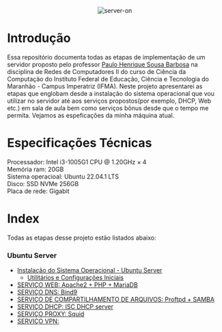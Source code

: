 
<div align="center">

![server-on](https://user-images.githubusercontent.com/104470835/226133741-49727b91-65b7-45d2-a37f-c633ee8c80b0.gif)

</div>

# Introdução

Essa repositório documenta todas as etapas de implementação de um servidor proposto pelo professor [Paulo Henrique Sousa Barbosa](https://github.com/agenteph) na disciplina de Redes de Computadores II do curso de Ciência da Computação do Instituto Federal de Educação, Ciência e Tecnologia do Maranhão - Campus Imperatriz (IFMA). Neste projeto apresentarei as etapas que englobam desde a instalação do sistema operacional que vou utilizar no servidor até aos serviços propostos(por exemplo, DHCP, Web etc.) em sala de aula bem como serviços bônus desde que o tempo me permita. Vejamos as espeficações da minha máquina atual.

# Especificações Técnicas

Processador: Intel i3-1005G1 CPU @ 1.20GHz × 4<br>
Memória ram: 20GB<br>
Sistema operacioal: Ubuntu 22.04.1 LTS<br>
Disco: SSD NVMe 256GB<br>
Placa de rede: Gigabit<br>


# Index
Todas as etapas desse projeto estão listados abaixo:

### Ubuntu Server

* [Instalação do Sistema Operacional - Ubuntu Server](https://github.com/dswendersonmelo/Server/blob/main/SistemaOperacional/UbuntuServer.md)<br>
  * [Utilitários e Configurações Iniciais](https://github.com/dswendersonmelo/ServerOn/blob/main/SistemaOperacional/startconfig.md)
* [SERVIÇO WEB: Apache2 + PHP + MariaDB](https://github.com/dswendersonmelo/ServerOn/blob/main/servicos_ubuntu/apache.md)
* [SERVIÇO DNS: Bind9](https://github.com/dswendersonmelo/ServerOn/blob/main/servicos_ubuntu/bind9.md)
* [SERVIÇO DE COMPARTILHAMENTO DE ARQUIVOS: Proftpd + SAMBA](https://github.com/wendersoon/ServerOn/blob/main/servicos_ubuntu/ServerArquivo.md)
* [SERVIÇO DHCP: ISC DHCP server](https://github.com/wendersoon/ServerOn/blob/main/servicos_ubuntu/dhcp.md)
* [SERVIÇO PROXY: Squid](https://github.com/wendersoon/ServerOn/blob/main/servicos_ubuntu/proxy.md)
* [SERVIÇO VPN: ]()
